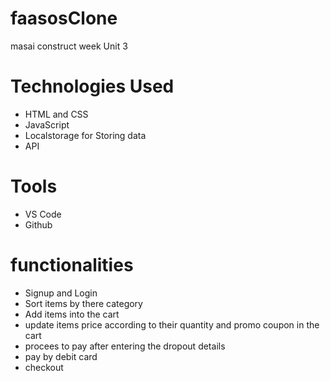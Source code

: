 # faasosClone
masai construct week Unit 3

# Technologies Used
* HTML and CSS
* JavaScript
* Localstorage for Storing data
* API

# Tools
* VS Code
* Github

# functionalities
* Signup and Login
* Sort items by there category
* Add items into the cart
* update items price according to their quantity and promo coupon in the cart
* procees to pay after entering the dropout details
* pay by debit card
* checkout
